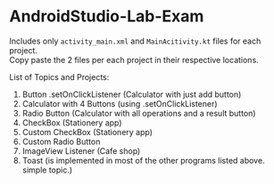 # AndroidStudio-Lab-Exam

Includes only `activity_main.xml` and `MainAcitivity.kt` files for each project.  
Copy paste the 2 files per each project in their respective locations.

List of Topics and Projects:
1. Button .setOnClickListener (Calculator with just add button)
2. Calculator with 4 Buttons (using .setOnClickListener)
3. Radio Button (Calculator with all operations and a result button)
4. CheckBox (Stationery app)
5. Custom CheckBox (Stationery app)
6. Custom Radio Button
7. ImageView Listener (Cafe shop)
8. Toast (is implemented in most of the other programs listed above. simple topic.)
